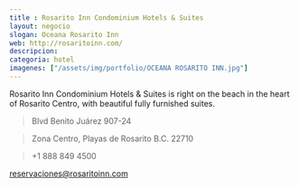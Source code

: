 ```yaml
---
title : Rosarito Inn Condominium Hotels & Suites
layout: negocio
slogan: Oceana Rosarito Inn
web: http://rosaritoinn.com/
descripcion: 
categoria: hotel
imagenes: ["/assets/img/portfolio/OCEANA ROSARITO INN.jpg"]
---
```


Rosarito Inn Condominium Hotels & Suites is right on the beach in the heart of Rosarito Centro, with beautiful fully furnished suites.

>Blvd Benito Juárez 907-24

>Zona Centro, Playas de Rosarito B.C. 22710

>+1 888 849 4500

<reservaciones@rosaritoinn.com>

